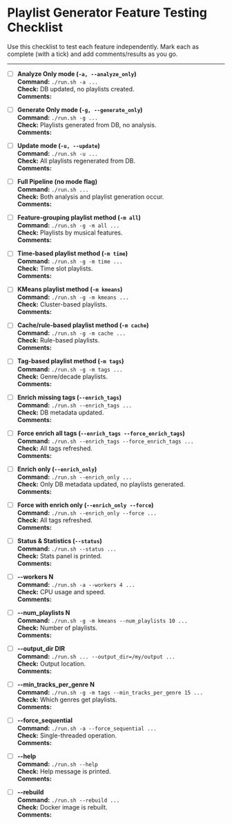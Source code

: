 # Playlist Generator Feature Testing Checklist

Use this checklist to test each feature independently. Mark each as complete (with a tick) and add comments/results as you go.

---

- [ ] **Analyze Only mode (`-a, --analyze_only`)**  
  **Command:** `./run.sh -a ...`  
  **Check:** DB updated, no playlists created.  
  **Comments:**

- [ ] **Generate Only mode (`-g, --generate_only`)**  
  **Command:** `./run.sh -g ...`  
  **Check:** Playlists generated from DB, no analysis.  
  **Comments:**

- [ ] **Update mode (`-u, --update`)**  
  **Command:** `./run.sh -u ...`  
  **Check:** All playlists regenerated from DB.  
  **Comments:**

- [ ] **Full Pipeline (no mode flag)**  
  **Command:** `./run.sh ...`  
  **Check:** Both analysis and playlist generation occur.  
  **Comments:**

- [ ] **Feature-grouping playlist method (`-m all`)**  
  **Command:** `./run.sh -g -m all ...`  
  **Check:** Playlists by musical features.  
  **Comments:**

- [ ] **Time-based playlist method (`-m time`)**  
  **Command:** `./run.sh -g -m time ...`  
  **Check:** Time slot playlists.  
  **Comments:**

- [ ] **KMeans playlist method (`-m kmeans`)**  
  **Command:** `./run.sh -g -m kmeans ...`  
  **Check:** Cluster-based playlists.  
  **Comments:**

- [ ] **Cache/rule-based playlist method (`-m cache`)**  
  **Command:** `./run.sh -g -m cache ...`  
  **Check:** Rule-based playlists.  
  **Comments:**

- [ ] **Tag-based playlist method (`-m tags`)**  
  **Command:** `./run.sh -g -m tags ...`  
  **Check:** Genre/decade playlists.  
  **Comments:**

- [ ] **Enrich missing tags (`--enrich_tags`)**  
  **Command:** `./run.sh --enrich_tags ...`  
  **Check:** DB metadata updated.  
  **Comments:**

- [ ] **Force enrich all tags (`--enrich_tags --force_enrich_tags`)**  
  **Command:** `./run.sh --enrich_tags --force_enrich_tags ...`  
  **Check:** All tags refreshed.  
  **Comments:**

- [ ] **Enrich only (`--enrich_only`)**  
  **Command:** `./run.sh --enrich_only ...`  
  **Check:** Only DB metadata updated, no playlists generated.  
  **Comments:**

- [ ] **Force with enrich only (`--enrich_only --force`)**  
  **Command:** `./run.sh --enrich_only --force ...`  
  **Check:** All tags refreshed.  
  **Comments:**

- [ ] **Status & Statistics (`--status`)**  
  **Command:** `./run.sh --status ...`  
  **Check:** Stats panel is printed.  
  **Comments:**

- [ ] **--workers N**  
  **Command:** `./run.sh -a --workers 4 ...`  
  **Check:** CPU usage and speed.  
  **Comments:**

- [ ] **--num_playlists N**  
  **Command:** `./run.sh -g -m kmeans --num_playlists 10 ...`  
  **Check:** Number of playlists.  
  **Comments:**

- [ ] **--output_dir DIR**  
  **Command:** `./run.sh ... --output_dir=/my/output ...`  
  **Check:** Output location.  
  **Comments:**

- [ ] **--min_tracks_per_genre N**  
  **Command:** `./run.sh -g -m tags --min_tracks_per_genre 15 ...`  
  **Check:** Which genres get playlists.  
  **Comments:**

- [ ] **--force_sequential**  
  **Command:** `./run.sh -a --force_sequential ...`  
  **Check:** Single-threaded operation.  
  **Comments:**

- [ ] **--help**  
  **Command:** `./run.sh --help`  
  **Check:** Help message is printed.  
  **Comments:**

- [ ] **--rebuild**  
  **Command:** `./run.sh --rebuild ...`  
  **Check:** Docker image is rebuilt.  
  **Comments:** 